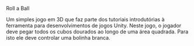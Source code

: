 Roll a Ball

Um simples jogo em 3D que faz parte dos tutoriais introdutórias à ferramenta para desenvolvimentos de jogos Unity.
Neste jogo, o jogador deve pegar todos os cubos dourados ao longo de uma área quadrada. Para isto ele deve controlar uma bolinha branca. 
